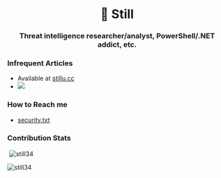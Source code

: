 <h1 align="center">👋 Still</h1>
<h3 align="center">Threat intelligence researcher/analyst, PowerShell/.NET addict, etc.</h3>

### Infrequent Articles

- Available at [stillu.cc](https://stillu.cc)
- <a href="https://stillu.cc" target="blank"><img src="https://img.shields.io/website?url=https%3A%2F%2Fstillu.cc&logo=github&style=flat-square" /></a>

### How to Reach me

- [security.txt](https://stillu.cc/.well-known/security.txt)

### Contribution Stats

<p>&nbsp;<img align="center" src="https://github-readme-stats.vercel.app/api?username=still34&show_icons=true&theme=dark&locale=en" alt="still34" /></p>

<p><img align="center" src="https://github-readme-streak-stats.herokuapp.com/?user=still34&theme=dark" alt="still34" /></p>
